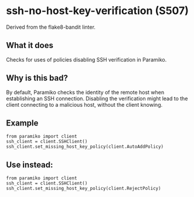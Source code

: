 # ssh-no-host-key-verification (S507)
Derived from the flake8-bandit linter.
## What it does
Checks for uses of policies disabling SSH verification in Paramiko.
## Why is this bad?
By default, Paramiko checks the identity of the remote host when establishing
an SSH connection. Disabling the verification might lead to the client
connecting to a malicious host, without the client knowing.
## Example
```
from paramiko import client
ssh_client = client.SSHClient()
ssh_client.set_missing_host_key_policy(client.AutoAddPolicy)
```
## Use instead:
```
from paramiko import client
ssh_client = client.SSHClient()
ssh_client.set_missing_host_key_policy(client.RejectPolicy)
```